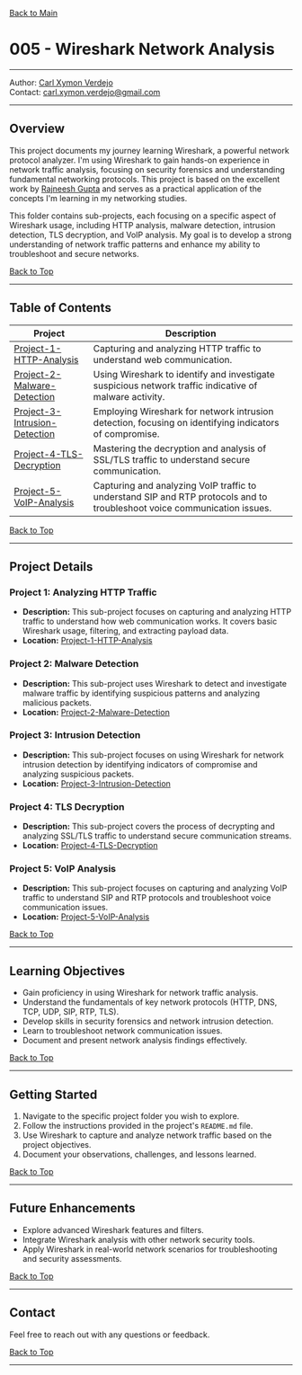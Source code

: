 <a name="top"></a>
[Back to Main](https://github.com/caxylive/Net_Projects/tree/main)

# 005 - Wireshark Network Analysis

---

Author: [Carl Xymon Verdejo](https://hardworking-lion-z4sd3b.mystrikingly.com/) </br>
Contact: carl.xymon.verdejo@gmail.com

---

## Overview

This project documents my journey learning Wireshark, a powerful network protocol analyzer. I'm using Wireshark to gain hands-on experience in network traffic analysis, focusing on security forensics and understanding fundamental networking protocols. This project is based on the excellent work by [Rajneesh Gupta](https://github.com/0xrajneesh/Wireshark-Projects-for-beginners) and serves as a practical application of the concepts I'm learning in my networking studies.

This folder contains sub-projects, each focusing on a specific aspect of Wireshark usage, including HTTP analysis, malware detection, intrusion detection, TLS decryption, and VoIP analysis. My goal is to develop a strong understanding of network traffic patterns and enhance my ability to troubleshoot and secure networks.

[Back to Top](#top)

---

## Table of Contents

| Project                                         | Description                                                                                                                                              |
| ----------------------------------------------- | -------------------------------------------------------------------------------------------------------------------------------------------------------- |
| [Project-1-HTTP-Analysis](#project-1-http-analysis) | Capturing and analyzing HTTP traffic to understand web communication.                                                                                     |
| [Project-2-Malware-Detection](#project-2-malware-detection) | Using Wireshark to identify and investigate suspicious network traffic indicative of malware activity.                                            |
| [Project-3-Intrusion-Detection](#project-3-intrusion-detection) | Employing Wireshark for network intrusion detection, focusing on identifying indicators of compromise.                                          |
| [Project-4-TLS-Decryption](#project-4-tls-decryption) | Mastering the decryption and analysis of SSL/TLS traffic to understand secure communication.                                                           |
| [Project-5-VoIP-Analysis](#project-5-voip-analysis) | Capturing and analyzing VoIP traffic to understand SIP and RTP protocols and to troubleshoot voice communication issues.                                   |

[Back to Top](#top)

---

## Project Details

### <a name="project-1-http-analysis"></a> Project 1: Analyzing HTTP Traffic

* **Description:** This sub-project focuses on capturing and analyzing HTTP traffic to understand how web communication works. It covers basic Wireshark usage, filtering, and extracting payload data.
* **Location:** [Project-1-HTTP-Analysis](./Project-1-HTTP-Analysis/README.md)

### <a name="project-2-malware-detection"></a> Project 2: Malware Detection

* **Description:** This sub-project uses Wireshark to detect and investigate malware traffic by identifying suspicious patterns and analyzing malicious packets.
* **Location:** [Project-2-Malware-Detection](./Project-2-Malware-Detection/README.md)

### <a name="project-3-intrusion-detection"></a> Project 3: Intrusion Detection

* **Description:** This sub-project focuses on using Wireshark for network intrusion detection by identifying indicators of compromise and analyzing suspicious packets.
* **Location:** [Project-3-Intrusion-Detection](./Project-3-Intrusion-Detection/README.md)

### <a name="project-4-tls-decryption"></a> Project 4: TLS Decryption

* **Description:** This sub-project covers the process of decrypting and analyzing SSL/TLS traffic to understand secure communication streams.
* **Location:** [Project-4-TLS-Decryption](./Project-4-TLS-Decryption/README.md)

### <a name="project-5-voip-analysis"></a> Project 5: VoIP Analysis

* **Description:** This sub-project focuses on capturing and analyzing VoIP traffic to understand SIP and RTP protocols and troubleshoot voice communication issues.
* **Location:** [Project-5-VoIP-Analysis](./Project-5-VoIP-Analysis/README.md)

[Back to Top](#top)

---

## Learning Objectives

* Gain proficiency in using Wireshark for network traffic analysis.
* Understand the fundamentals of key network protocols (HTTP, DNS, TCP, UDP, SIP, RTP, TLS).
* Develop skills in security forensics and network intrusion detection.
* Learn to troubleshoot network communication issues.
* Document and present network analysis findings effectively.

[Back to Top](#top)

---

## Getting Started

1.  Navigate to the specific project folder you wish to explore.
2.  Follow the instructions provided in the project's `README.md` file.
3.  Use Wireshark to capture and analyze network traffic based on the project objectives.
4.  Document your observations, challenges, and lessons learned.

[Back to Top](#top)

---

## Future Enhancements

* Explore advanced Wireshark features and filters.
* Integrate Wireshark analysis with other network security tools.
* Apply Wireshark in real-world network scenarios for troubleshooting and security assessments.

[Back to Top](#top)

---

## Contact

Feel free to reach out with any questions or feedback.

[Back to Top](#top)

---
